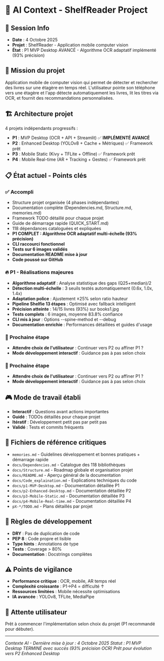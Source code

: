 # 🤖 AI Context - ShelfReader Project

## 📅 **Session Info**
- **Date** : 4 Octobre 2025
- **Projet** : ShelfReader - Application mobile computer vision
- **État** : P1 MVP Desktop AVANCÉ - Algorithme OCR adaptatif implémenté (93% précision)

## 🎯 **Mission du projet**
Application mobile de computer vision qui permet de détecter et rechercher des livres sur une étagère en temps réel. L'utilisateur pointe son téléphone vers une étagère et l'app détecte automatiquement les livres, lit les titres via OCR, et fournit des recommandations personnalisées.

## 🏗️ **Architecture projet**
4 projets indépendants progressifs :
- **P1** : MVP Desktop (OCR + API + Streamlit) ✅ **IMPLÉMENTÉ AVANCÉ**
- **P2** : Enhanced Desktop (YOLOv8 + Cache + Métriques) ✅ Framework prêt
- **P3** : Mobile Static (Kivy + TFLite + Offline) ✅ Framework prêt
- **P4** : Mobile Real-time (AR + Tracking + Gestes) ✅ Framework prêt

## 📋 **État actuel - Points clés**

### ✅ **Accompli**
- Structure projet organisée (4 phases indépendantes)
- Documentation complète (Dependencies.md, Structure.md, memories.md)
- Framework TODO détaillé pour chaque projet
- Guide de démarrage rapide (QUICK_START.md)
- 118 dépendances cataloguées et expliquées
- **P1 COMPLET : Algorithme OCR adaptatif multi-échelle (93% précision)**
- **CLI raccourci fonctionnel**
- **Tests sur 6 images validés**
- **Documentation README mise à jour**
- **Code poussé sur GitHub**

### 🔥 **P1 - Réalisations majeures**
- **Algorithme adaptatif** : Analyse statistique des gaps (Q25+median)/2
- **Détection multi-échelle** : 3 seuils testés automatiquement (0.6x, 1.0x, 1.4x)
- **Adaptation police** : Ajustement ±25% selon ratio hauteur
- **Pipeline Shelfie 13 étapes** : Optimisé avec fallback intelligent
- **Précision atteinte** : 14/15 livres (93%) sur books1.jpg
- **Tests complets** : 6 images, moyenne 83.8% confiance
- **CLI mis à jour** : Options --spine-method et --debug
- **Documentation enrichie** : Performances détaillées et guides d'usage

### 🎯 **Prochaine étape**
- **Attendre choix de l'utilisateur** : Continuer vers P2 ou affiner P1 ?
- **Mode développement interactif** : Guidance pas à pas selon choix

### 🎯 **Prochaine étape**
- **Attendre choix de l'utilisateur** : Continuer vers P2 ou affiner P1 ?
- **Mode développement interactif** : Guidance pas à pas selon choix

## 🎮 **Mode de travail établi**
- **Interactif** : Questions avant actions importantes
- **Guidé** : TODOs détaillés pour chaque projet
- **Itératif** : Développement petit pas par petit pas
- **Validé** : Tests et commits fréquents

## 📂 **Fichiers de référence critiques**
- `memories.md` - Guidelines développement et bonnes pratiques + démarrage rapide
- `docs/Dependencies.md` - Catalogue des 118 bibliothèques
- `docs/Structure.md` - Roadmap globale et organisation projet
- `docs/README.md` - Aperçu général de la documentation
- `docs/Code_explaination.md` - Explications techniques du code
- `docs/p1-MVP-Desktop.md` - Documentation détaillée P1
- `docs/p2-Enhanced-Desktop.md` - Documentation détaillée P2
- `docs/p3-Mobile-Static.md` - Documentation détaillée P3
- `docs/p4-Mobile-Real-time.md` - Documentation détaillée P4
- `pX-*/TODO.md` - Plans détaillés par projet

## 🔧 **Règles de développement**
- **DRY** : Pas de duplication de code
- **PEP 8** : Code propre et lisible
- **Type hints** : Annotations de type
- **Tests** : Coverage > 80%
- **Documentation** : Docstrings complètes

## ⚠️ **Points de vigilance**
- **Performance critique** : OCR, mobile, AR temps réel
- **Complexité croissante** : P1→P4 = difficulté ↑
- **Ressources limitées** : Mobile nécessite optimisations
- **IA avancée** : YOLOv8, TFLite, MediaPipe

## 🎯 **Attente utilisateur**
Prêt à commencer l'implémentation selon choix du projet (P1 recommandé pour débuter).

---
*Contexte AI - Dernière mise à jour : 4 Octobre 2025*
*Statut : P1 MVP Desktop TERMINÉ avec succès (93% précision OCR)*
*Prêt pour évolution vers P2 Enhanced Desktop*